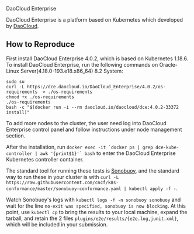  DaoCloud Enterprise

DaoCloud Enterprise is a platform based on Kubernetes which developed by [DaoCloud](https://www.daocloud.io).

## How to Reproduce

First install DaoCloud Enterprise 4.0.2, which is based on Kubernetes 1.18.6. To install DaoCloud Enterprise, run the following commands on Oracle-Linux Server(4.18.0-193.e18.x86_64) 8.2 System:
```
sudo su
curl -L https://dce.daocloud.io/DaoCloud_Enterprise/4.0.2/os-requirements  > ./os-requirements
chmod +x ./os-requirements
./os-requirements
bash -c "$(docker run -i --rm daocloud.io/daocloud/dce:4.0.2-33372 install)"
```
To add more nodes to the cluster, the user need log into DaoCloud Enterprise control panel and follow instructions under node management section.

After the installation, run ```docker exec -it `docker ps | grep dce-kube-controller | awk '{print$1}'` bash``` to enter the DaoCloud Enterprise Kubernetes controller container.

The standard tool for running these tests is
[Sonobuoy](https://github.com/heptio/sonobuoy), and the standard way to run
these in your cluster is with `curl -L https://raw.githubusercontent.com/cncf/k8s-conformance/master/sonobuoy-conformance.yaml | kubectl apply -f -`.

Watch Sonobuoy's logs with `kubectl logs -f -n sonobuoy sonobuoy` and wait for the line
`no-exit was specified, sonobuoy is now blocking`.  At this point, use `kubectl cp` to 
bring the results to your local machine, expand the tarball, and retain the 2 files 
`plugins/e2e/results/{e2e.log,junit.xml}`, which will be included in your submission.
